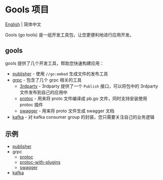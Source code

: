# Gools 项目

[English](README.md) | 简体中文

Gools (go tools) 是一组开发工具包，让您更便利地进行应用开发。

## gools

gools 提供了几个开发工具，帮助您快速构建应用：

- [publisher](publisher) - 使用 `//go:embed` 生成文件的发布工具
- [grpc](grpc) - 包含了几个 grpc 相关的工具
    - [3rdparty](grpc/3rdparty) - 3rdparty 提供了一个 `Publish` 接口，可以将包中的 3rdparty 文件发布到自己的应用中
    - [protoc](grpc/protoc) - 用来将 proto 文件编译成 pb.go 文件，同时支持安装使用 protoc 插件
    - [swagger](grpc/swagger) - 用来将 proto 文件生成 swagger 文档
- [kafka](kafka) - 对 kafka consumer group 的封装，您只需要关注自己的业务逻辑

## 示例

- [publisher](_examples/publisher)
- grpc
    - [protoc](_examples/gen-proto)
    - [protoc-with-plugins](_examples/gen-proto-with-plugins)
    - [swagger](_examples/gen-swagger)
- [kafka](_examples/kafka)
